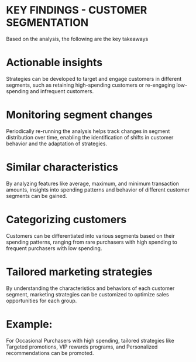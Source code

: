 # KEY FINDINGS - CUSTOMER SEGMENTATION


Based on the analysis, the following are the key takeaways

# Actionable insights

Strategies can be developed to target and engage customers in different segments, such as retaining high-spending customers or re-engaging low-spending and infrequent customers.

# Monitoring segment changes

Periodically re-running the analysis helps track changes in segment distribution over time, enabling the identification of shifts in customer behavior and the adaptation of strategies.

# Similar characteristics

 By analyzing features like average, maximum, and minimum transaction amounts, insights into spending patterns and behavior of different customer segments can be gained.

# Categorizing customers

Customers can be differentiated into various segments based on their spending patterns, ranging from rare purchasers with high spending to frequent purchasers with low spending.

# Tailored marketing strategies

 By understanding the characteristics and behaviors of each customer segment, marketing strategies can be customized to optimize sales opportunities for each group. 

# Example: 
For Occasional Purchasers with high spending, tailored strategies like Targeted promotions, VIP rewards programs, and Personalized recommendations can be promoted.


